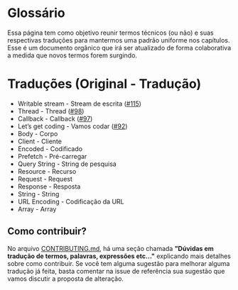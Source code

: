 # Glossário
Essa página tem como objetivo reunir termos técnicos (ou não) e suas respectivas traduções para mantermos uma padrão uniforme nos capítulos.  Esse é um documento orgânico que irá ser atualizado de forma colaborativa a medida que novos termos forem surgindo.

# Traduções (Original - Tradução)

* Writable stream - Stream de escrita ([#115](https://github.com/braziljs/eloquente-javascript/issues/115))
* Thread - Thread ([#98](https://github.com/braziljs/eloquente-javascript/issues/98))
* Callback - Callback ([#97](https://github.com/braziljs/eloquente-javascript/issues/97))
* Let’s get coding - Vamos codar ([#92](https://github.com/braziljs/eloquente-javascript/issues/92))
* Body - Corpo 
* Client - Cliente
* Encoded - Codificado
* Prefetch - Pré-carregar
* Query String - String de pesquisa
* Resource - Recurso
* Request - Request
* Response - Resposta
* String - String
* URL Encoding - Codificação da URL
* Array - Array

## Como contribuir?
No arquivo [CONTRIBUTING.md](https://github.com/braziljs/eloquente-javascript/blob/master/CONTRIBUTING.md), há uma seção chamada **"Dúvidas em tradução de termos, palavras, expressões etc..."** explicando mais detalhes sobre como contribuir. Se você tem alguma sugestão para melhorar alguma tradução já feita, basta comentar na issue de referência sua sugestão que vamos discutir a proposta de alteração.
